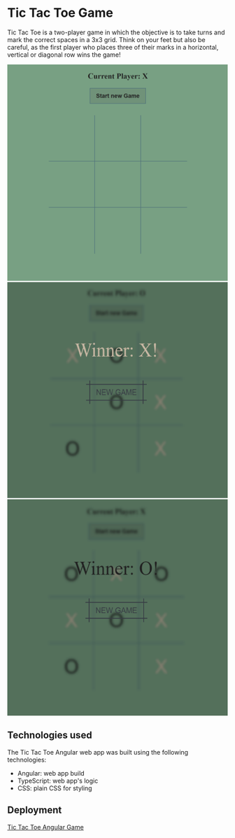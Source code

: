 # Tic Tac Toe Game

Tic Tac Toe is a two-player game in which the objective is to take turns and mark the correct spaces in a 3x3 grid. Think on your feet but also be careful, as the first player who places three of their marks in a horizontal, vertical or diagonal row wins the game!

![Tic Tac Toe game](./src/assets/tic-tac-toeSC.png)
![Tic Tac Toe game](./src/assets/tic-tac-toeSC2.png)
![Tic Tac Toe game](./src/assets/tic-tac-toeSC3.png)

## Technologies used

The Tic Tac Toe Angular web app was built using the following technologies:

- Angular: web app build
- TypeScript: web app's logic
- CSS: plain CSS for styling

## Deployment

[Tic Tac Toe Angular Game](https://stanimir-p.github.io/Tic-Tac-Toe-Angular/)